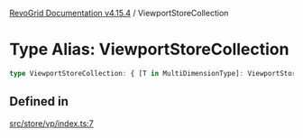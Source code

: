 [RevoGrid Documentation v4.15.4](README.md) / ViewportStoreCollection

# Type Alias: ViewportStoreCollection

```ts
type ViewportStoreCollection: { [T in MultiDimensionType]: ViewportStore };
```

## Defined in

[src/store/vp/index.ts:7](https://github.com/revolist/revogrid/blob/1645225511bdf49c1a62fd26a91ac5b7e1558fd9/src/store/vp/index.ts#L7)
